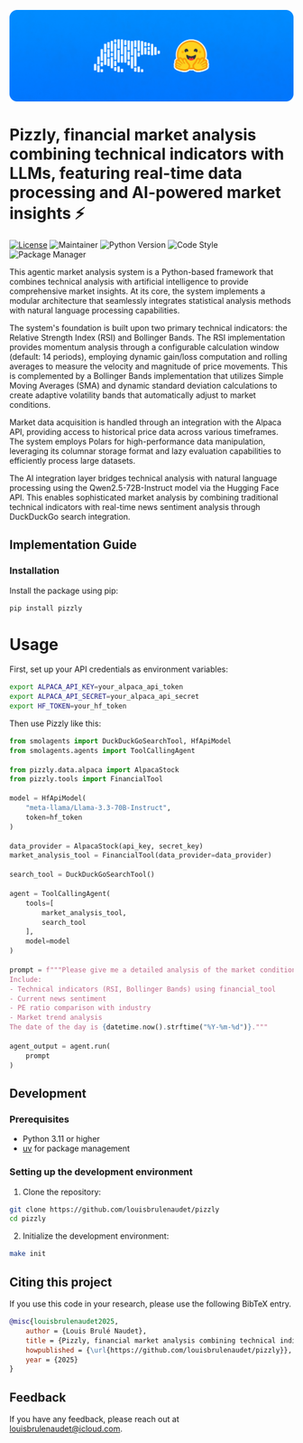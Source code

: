 ![Plot](https://github.com/louisbrulenaudet/pizzly/blob/main/assets/thumbnail.png?raw=true)

# Pizzly, financial market analysis combining technical indicators with LLMs, featuring real-time data processing and AI-powered market insights ⚡️
[![License](https://img.shields.io/badge/License-Apache_2.0-blue.svg)](https://opensource.org/licenses/Apache-2.0) ![Maintainer](https://img.shields.io/badge/maintainer-@louisbrulenaudet-blue) ![Python Version](https://img.shields.io/badge/python-3.11%2B-blue.svg) ![Code Style](https://img.shields.io/badge/code%20style-ruff-000000.svg) ![Package Manager](https://img.shields.io/badge/package%20manager-uv-purple.svg)

This agentic market analysis system is a Python-based framework that combines technical analysis with artificial intelligence to provide comprehensive market insights. At its core, the system implements a modular architecture that seamlessly integrates statistical analysis methods with natural language processing capabilities.

The system's foundation is built upon two primary technical indicators: the Relative Strength Index (RSI) and Bollinger Bands. The RSI implementation provides momentum analysis through a configurable calculation window (default: 14 periods), employing dynamic gain/loss computation and rolling averages to measure the velocity and magnitude of price movements. This is complemented by a Bollinger Bands implementation that utilizes Simple Moving Averages (SMA) and dynamic standard deviation calculations to create adaptive volatility bands that automatically adjust to market conditions.

Market data acquisition is handled through an integration with the Alpaca API, providing access to historical price data across various timeframes. The system employs Polars for high-performance data manipulation, leveraging its columnar storage format and lazy evaluation capabilities to efficiently process large datasets.

The AI integration layer bridges technical analysis with natural language processing using the Qwen2.5-72B-Instruct model via the Hugging Face API. This enables sophisticated market analysis by combining traditional technical indicators with real-time news sentiment analysis through DuckDuckGo search integration.

## Implementation Guide

### Installation

Install the package using pip:

```bash
pip install pizzly
```

# Usage

First, set up your API credentials as environment variables:

```bash
export ALPACA_API_KEY=your_alpaca_api_token
export ALPACA_API_SECRET=your_alpaca_api_secret
export HF_TOKEN=your_hf_token
```

Then use Pizzly like this:

```python
from smolagents import DuckDuckGoSearchTool, HfApiModel
from smolagents.agents import ToolCallingAgent

from pizzly.data.alpaca import AlpacaStock
from pizzly.tools import FinancialTool

model = HfApiModel(
    "meta-llama/Llama-3.3-70B-Instruct",
    token=hf_token
)

data_provider = AlpacaStock(api_key, secret_key)
market_analysis_tool = FinancialTool(data_provider=data_provider)

search_tool = DuckDuckGoSearchTool()

agent = ToolCallingAgent(
    tools=[
        market_analysis_tool,
        search_tool
    ],
    model=model
)

prompt = f"""Please give me a detailed analysis of the market conditions for NVDA.
Include:
- Technical indicators (RSI, Bollinger Bands) using financial_tool
- Current news sentiment
- PE ratio comparison with industry
- Market trend analysis
The date of the day is {datetime.now().strftime("%Y-%m-%d")}."""

agent_output = agent.run(
    prompt
)
```

## Development
### Prerequisites

- Python 3.11 or higher
- [uv](https://github.com/astral-sh/uv) for package management

### Setting up the development environment

1. Clone the repository:
```bash
git clone https://github.com/louisbrulenaudet/pizzly
cd pizzly
```

2. Initialize the development environment:
```bash
make init
```

## Citing this project
If you use this code in your research, please use the following BibTeX entry.

```BibTeX
@misc{louisbrulenaudet2025,
	author = {Louis Brulé Naudet},
	title = {Pizzly, financial market analysis combining technical indicators with LLMs, featuring real-time data processing and AI-powered market insights ⚡️},
	howpublished = {\url{https://github.com/louisbrulenaudet/pizzly}},
	year = {2025}
}
```

## Feedback
If you have any feedback, please reach out at [louisbrulenaudet@icloud.com](mailto:louisbrulenaudet@icloud.com).
